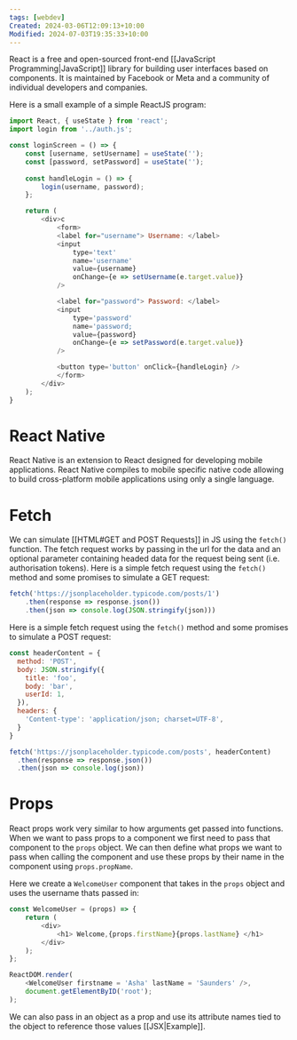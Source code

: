 ```yaml
---
tags: [webdev]
Created: 2024-03-06T12:09:13+10:00
Modified: 2024-07-03T19:35:33+10:00
---
```

 React is a free and open-sourced front-end [[JavaScript Programming|JavaScript]] library for building user interfaces based on components. It is maintained by Facebook or Meta and a community of individual developers and companies.

Here is a small example of a simple ReactJS program:
```javascript
import React, { useState } from 'react';
import login from '../auth.js';

const loginScreen = () => {
	const [username, setUsername] = useState('');
	const [password, setPassword] = useState('');
	
	const handleLogin = () => {
		login(username, password);
	};

	return (
		<div>c
			<form> 
			<label for="username"> Username: </label>
			<input
				type='text'
				name='username'
				value={username}
				onChange={e => setUsername(e.target.value)}
			/>

			<label for="password"> Password: </label>
			<input 
				type='password'
				name='password;
				value={password}
				onChange={e => setPassword(e.target.value)}
			/>

			<button type='button' onClick={handleLogin} /> 
			</form>
		</div>
	);
}
```
# React Native
React Native is an extension to React designed for developing mobile applications. React Native compiles to mobile specific native code allowing to build cross-platform mobile applications using only a single language.

# Fetch
We can simulate [[HTML#GET and POST Requests]] in JS using the `fetch()` function. The fetch request works by passing in the url for the data and an optional parameter containing headed data for the request being sent (i.e. authorisation tokens). Here is a simple fetch request using the `fetch()` method and some promises to simulate a GET request:
```js
fetch('https://jsonplaceholder.typicode.com/posts/1')
	.then(response => response.json())
	.then(json => console.log(JSON.stringify(json)))
```
Here is a simple fetch request using the `fetch()` method and some promises to simulate a POST request:
```js
const headerContent = {
  method: 'POST',
  body: JSON.stringify({
    title: 'foo',
    body: 'bar',
    userId: 1,
  }),
  headers: {
    'Content-type': 'application/json; charset=UTF-8',
  }
}

fetch('https://jsonplaceholder.typicode.com/posts', headerContent)
  .then(response => response.json())
  .then(json => console.log(json))
```

# Props 
React props work very similar to how arguments get passed into functions. When we want to pass props to a component we first need to pass that component to the `props` object. We can then define what props we want to pass when calling the component and use these props by their name in the component using `props.propName`. 

Here we create a `WelcomeUser` component that takes in the `props` object and uses the username thats passed in: 
```javascript
const WelcomeUser = (props) => {
	return (
		<div> 
			<h1> Welcome,{props.firstName}{props.lastName} </h1>
		</div>
	);
};

ReactDOM.render(
	<WelcomeUser firstname = 'Asha' lastName = 'Saunders' />,
	document.getElementByID('root');
);
```
We can also pass in an object as a prop and use its attribute names tied to the object to reference those values [[JSX|Example]].
